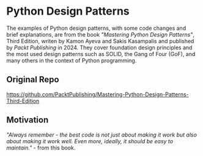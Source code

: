 # Python Design Patterns

The examples of Python design patterns, with some code changes and brief explanations, 
are from the book *"Mastering Python Design Patterns"*, Third Edition, writen by Kamon Ayeva and Sakis Kasampalis
and published by *Packt Publishing* in 2024. 
They cover foundation design principles and the most used design patterns 
such as SOLID, the Gang of Four (GoF), and many others in the context of Python programming.

## Original Repo

https://github.com/PacktPublishing/Mastering-Python-Design-Patterns-Third-Edition

## Motivation

*"Always remember - the best code is not just about making it work but also about making it work well. 
Even more, ideally, it should be easy to maintain."* - from this book.